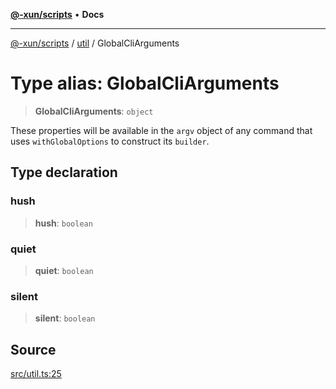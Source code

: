 [**@-xun/scripts**](../../README.md) • **Docs**

***

[@-xun/scripts](../../README.md) / [util](../README.md) / GlobalCliArguments

# Type alias: GlobalCliArguments

> **GlobalCliArguments**: `object`

These properties will be available in the `argv` object of any command that
uses `withGlobalOptions` to construct its `builder`.

## Type declaration

### hush

> **hush**: `boolean`

### quiet

> **quiet**: `boolean`

### silent

> **silent**: `boolean`

## Source

[src/util.ts:25](https://github.com/Xunnamius/xscripts/blob/6426d70a844a1c3242d719bd648b2a5caf61a12c/src/util.ts#L25)
